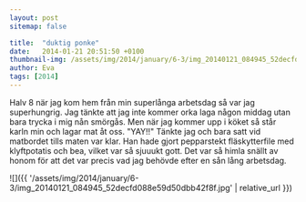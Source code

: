 ```yaml
---
layout: post
sitemap: false

title:  "duktig ponke"
date:   2014-01-21 20:51:50 +0100
thumbnail-img: /assets/img/2014/january/6-3/img_20140121_084945_52decfd088e59d50dbb42f8f.jpg
author: Eva
tags: [2014]
---
```


Halv 8 när jag kom hem från min superlånga arbetsdag så var jag superhungrig. Jag tänkte att jag inte kommer orka laga någon middag utan bara trycka i mig nån smörgås. Men när jag kommer upp i köket så står karln min och lagar mat åt oss. "YAY!!" Tänkte jag och bara satt vid matbordet tills maten var klar. Han hade gjort pepparstekt fläskytterfile med klyftpotatis och bea, vilket var så sjuuukt gott. Det var så himla snällt av honom för att det var precis vad jag behövde efter en sån lång arbetsdag.

![]({{ '/assets/img/2014/january/6-3/img_20140121_084945_52decfd088e59d50dbb42f8f.jpg'  | relative_url }})

